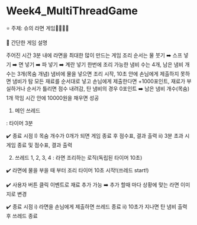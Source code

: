 # Week4_MultiThreadGame

 ️⭐️ 주제: 슈의 라면 게임👩🏻‍🍳🍜

📌 간단한 게임 설명

주어진 시간 3분 내에 라면을 최대한 많이 만드는 게임
조리 순서는 물 붓기 ➡️ 스프 넣기 ➡️ 면 넣기 ➡️ 파 넣기 ➡️ 계란 넣기
한번에 조리 가능한 냄비 수는 4개, 남은 냄비 개수는 3개(목숨 개념)
냄비에 물을 넣으면 조리 시작, 10초 안에 손님에게 제출하지 못하면 냄비가 탐
모든 재료를 순서대로 넣고 손님에게 제출한다면 +1000포인트, 재료가 부실하거나 순서가 틀리면 점수 내려감, 탄 냄비의 경우 0포인트 ➡️ 남은 냄비 개수(목숨) 1개 깍임
시간 안에 10000원을 채우면 성공

1. 메인 쓰레드

: 타이머 3분 

✔️ 종료 시점
I) 목숨 개수가 0개가 되면 게임 종료 후 점수표, 결과 출력
ii) 3분 초과 시 게임 종료 및 점수표, 결과 출력 


2. 쓰레드 1, 2, 3, 4 
: 라면 조리하는 로직(독립된 타이머 10초)

✔️ 라면에 물을 부을 때 부터 조리 타이머 10초 시작!(쓰레드 start!)

✔️ 사용자 버튼 클릭 이벤트로 재료 추가 가능 ➡️ 추가 할때 마다 상황에 맞는 라면 이미지로 변경

✔️ 종료 시점
i) 라면을 손님에게 제출하면 쓰레드 종료
ii) 10초가 지나면 탄 냄비 출력 후 쓰레드 종료
